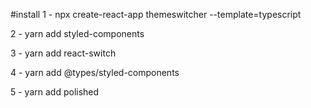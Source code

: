 

#install
 1 - npx create-react-app themeswitcher --template=typescript

 2 - yarn add styled-components

3 - yarn add react-switch

4 - yarn add @types/styled-components

5 - yarn add polished